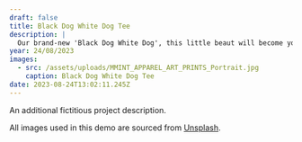 ```yaml
---
draft: false
title: Black Dog White Dog Tee
description: |
  Our brand-new 'Black Dog White Dog', this little beaut will become your go-to piece for any occasion! **[SHOP NOW](https://shop.mmint.uk/products/white-dog)**
year: 24/08/2023
images:
  - src: /assets/uploads/MMINT_APPAREL_ART_PRINTS_Portrait.jpg
    caption: Black Dog White Dog Tee
date: 2023-08-24T13:02:11.245Z
---
```

An additional fictitious project description.

All images used in this demo are sourced from [Unsplash](https://unsplash.com/).
